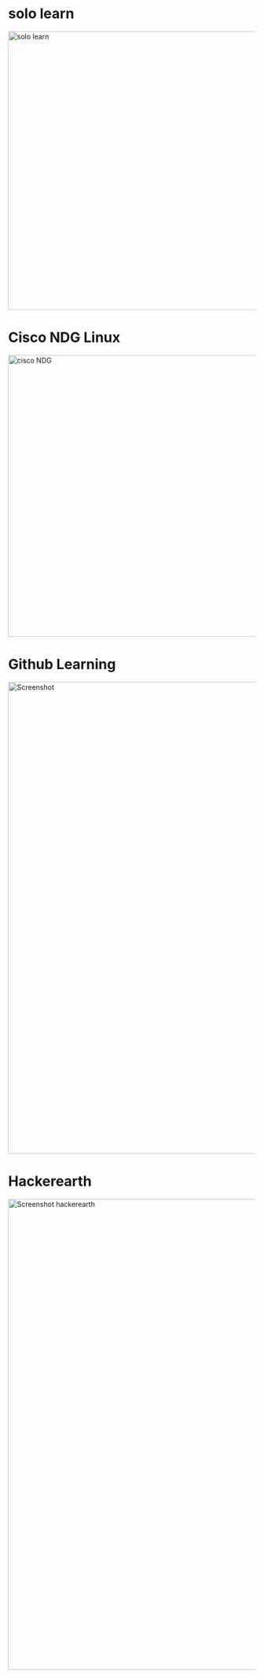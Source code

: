 # solo learn
<img width="567" alt="solo learn" src="https://user-images.githubusercontent.com/98833482/154540306-16d7ebc9-89e7-4b6d-b104-5c47283130ed.png">

# Cisco NDG Linux
<img width="573" alt="cisco NDG" src="https://user-images.githubusercontent.com/98833482/154540345-19a9d3d0-b15d-4cfe-95c1-fcf2bb022c5a.png">

# Github Learning
<img width="960" alt="Screenshot " src="https://user-images.githubusercontent.com/98833482/154540412-e46ae971-038b-4d08-8881-b3503a888bc5.png">

# Hackerearth
<img width="958" alt="Screenshot hackerearth" src="https://user-images.githubusercontent.com/98833482/154540458-181c92fa-fc72-45df-a8ee-19d35bc51a9e.png">



